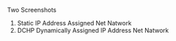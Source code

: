 Two Screenshots
1) Static IP Address Assigned Net Natwork
2) DCHP Dynamically Assigned IP Address Net Natwork
